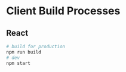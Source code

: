 # Client Build Processes

## React
```bash
# build for production
npm run build
# dev
npm start
```
